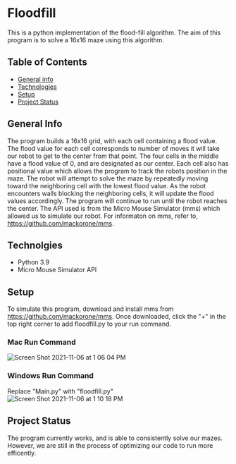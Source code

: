 # Floodfill
This is a python implementation of the flood-fill algorithm. The aim of this program is to solve a 16x16 maze using this algorithm.

## Table of Contents
* [General info](#general-info)
* [Technologies](#technologies)
* [Setup](#setup)
* [Project Status](#project-status)

## General Info
The program builds a 16x16 grid, with each cell containing a flood value. The flood value for each cell corresponds to number of moves it will take our robot to get to the center from that point. The four cells in the middle have a flood value of 0, and are designated as our center. Each cell also has positional value which allows the program to track the robots position in the maze. The robot will attempt to solve the maze by repeatedly moving toward the neighboring cell with the lowest flood value. As the robot encounters walls blocking the neighboring cells, it will update the flood values accordingly. The program will continue to run until the robot reaches the center. The API used is from the Micro Mouse Simulator (mms) which allowed us to simulate our robot. For informaton on mms, refer to, https://github.com/mackorone/mms. 

## Technolgies
* Python 3.9
* Micro Mouse Simulator API

## Setup
To simulate this program, download and install mms from https://github.com/mackorone/mms.
Once downloaded, click the "+" in the top right corner to add floodfill.py to your run command.

### Mac Run Command
![Screen Shot 2021-11-06 at 1 06 04 PM](https://user-images.githubusercontent.com/83914041/140617919-a00036db-5c58-4c58-8d47-fa31309c3859.png)

### Windows Run Command
Replace "Main.py" with "floodfill.py"
![Screen Shot 2021-11-06 at 1 10 18 PM](https://user-images.githubusercontent.com/83914041/140617994-cf3a6edc-fbda-4f34-bcca-1b8a9c0331c6.png)

## Project Status
The program currently works, and is able to consistently solve our mazes. However, we are still in the process of optimizing our code to run more efficently.



